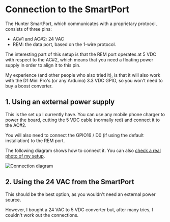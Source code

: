 # Connection to the SmartPort

The Hunter SmartPort, which communicates with a proprietary protocol, consists of three pins:

 - AC#1 and AC#2: 24 VAC
 - REM: the data port, based on the 1-wire protocol.

The interesting part of this setup is that the REM port operates at 5 VDC with respect to the AC#2, which means that you need a floating power supply in order to align it to this pin.

My experience (and other people who also tried it), is that it will also work with the D1 Mini Pro's (or any Arduino) 3.3 VDC GPIO, so you won't need to buy a boost converter.

## 1. Using an external power supply

This is the set up I currently have. You can use any mobile phone charger to power the board, cutting the 5 VDC cable (normally red) and connect it to the AC#2.

You will also need to connect the GPIO16 / D0 (if using the default installation) to the REM port.

The following diagram shows how to connect it. You can also [check a real photo of my setup](/images/my-setup.jpeg).

![Connection diagram](/images/connection.png)


## 2. Using the 24 VAC from the SmartPort

This should be the best option, as you wouldn't need an external power source.

However, I bought a 24 VAC to 5 VDC converter but, after many tries, I couldn't work out the connections.
